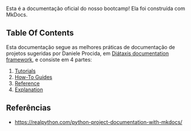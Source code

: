 Esta é a documentação oficial do nosso bootcamp! Ela foi construída com MkDocs. 

## Table Of Contents

Esta documentação segue as melhores práticas de documentação de projetos sugeridas por Daniele Procida, 
em [Diátaxis documentation framework](https://diataxis.fr/), e consiste em 4 partes:

1. [Tutorials](tutorials.md)
2. [How-To Guides](how-to-guides.md)
3. [Reference](reference.md)
4. [Explanation](explanation.md)

## Referências
* https://realpython.com/python-project-documentation-with-mkdocs/